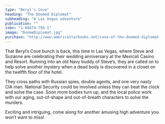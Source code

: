 ```yaml
---
type: "Beryl's Cove"
heading: "The Doomed Diplomat"
subheading: "A Las Vegas adventure"
publication: ""
isbn: "1-60474-795-1"
image: "DoomeDiplomat.jpg"
purchase: "http://www.americastarbooks.net/case-of-the-doomed-diplomat-44-the-a-beryl-39-s-cove-mystery_moreinfo.html"
---
```


That Beryl’s Cove bunch is back, this time in Las Vegas, where Steve and Suzanne are celebrating their wedding anniversary at the Mexicali Casino and Resort. Running into an old Navy buddy of Steve’s, they are called on to help solve another mystery when a dead body is discovered in a closet on the twelfth floor of the hotel.

They cross paths with Russian spies, double agents, and one very nasty CIA man. National Security could be involved unless they can beat the clock and solve the case. Soon more bodies turn up, and the local police work with our aging, out-of-shape and out-of-breath characters to solve the murders.

Exciting and intriguing, come along for another amusing high adventure you won’t want to miss!
